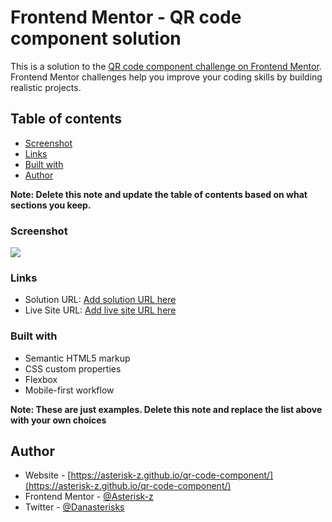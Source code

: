 # Frontend Mentor - QR code component solution

This is a solution to the [QR code component challenge on Frontend Mentor](https://www.frontendmentor.io/challenges/qr-code-component-iux_sIO_H). Frontend Mentor challenges help you improve your coding skills by building realistic projects. 

## Table of contents

  - [Screenshot](#screenshot)
  - [Links](#links)
  - [Built with](#built-with)
- [Author](#author)

**Note: Delete this note and update the table of contents based on what sections you keep.**


### Screenshot

![](./screenshot.jpg)


### Links

- Solution URL: [Add solution URL here](https://asterisk-z.github.io/qr-code-component/)
- Live Site URL: [Add live site URL here](https://asterisk-z.github.io/qr-code-component/)

### Built with

- Semantic HTML5 markup
- CSS custom properties
- Flexbox
- Mobile-first workflow

**Note: These are just examples. Delete this note and replace the list above with your own choices**


## Author

- Website - [https://asterisk-z.github.io/qr-code-component/](https://asterisk-z.github.io/qr-code-component/)
- Frontend Mentor - [@Asterisk-z](https://www.frontendmentor.io/profile/Asterisk-z)
- Twitter - [@Danasterisks](https://www.twitter.com/Danasterisks)
